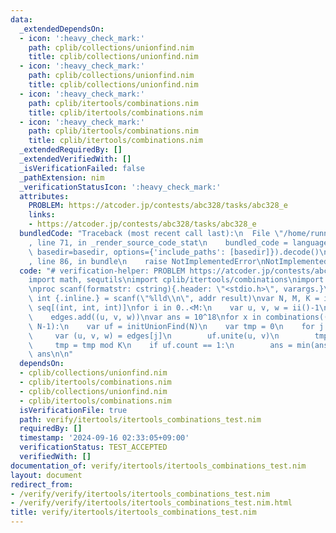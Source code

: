 ```yaml
---
data:
  _extendedDependsOn:
  - icon: ':heavy_check_mark:'
    path: cplib/collections/unionfind.nim
    title: cplib/collections/unionfind.nim
  - icon: ':heavy_check_mark:'
    path: cplib/collections/unionfind.nim
    title: cplib/collections/unionfind.nim
  - icon: ':heavy_check_mark:'
    path: cplib/itertools/combinations.nim
    title: cplib/itertools/combinations.nim
  - icon: ':heavy_check_mark:'
    path: cplib/itertools/combinations.nim
    title: cplib/itertools/combinations.nim
  _extendedRequiredBy: []
  _extendedVerifiedWith: []
  _isVerificationFailed: false
  _pathExtension: nim
  _verificationStatusIcon: ':heavy_check_mark:'
  attributes:
    PROBLEM: https://atcoder.jp/contests/abc328/tasks/abc328_e
    links:
    - https://atcoder.jp/contests/abc328/tasks/abc328_e
  bundledCode: "Traceback (most recent call last):\n  File \"/home/runner/.local/lib/python3.10/site-packages/onlinejudge_verify/documentation/build.py\"\
    , line 71, in _render_source_code_stat\n    bundled_code = language.bundle(stat.path,\
    \ basedir=basedir, options={'include_paths': [basedir]}).decode()\n  File \"/home/runner/.local/lib/python3.10/site-packages/onlinejudge_verify/languages/nim.py\"\
    , line 86, in bundle\n    raise NotImplementedError\nNotImplementedError\n"
  code: "# verification-helper: PROBLEM https://atcoder.jp/contests/abc328/tasks/abc328_e\n\
    import math, sequtils\nimport cplib/itertools/combinations\nimport cplib/collections/unionfind\n\
    \nproc scanf(formatstr: cstring){.header: \"<stdio.h>\", varargs.}\nproc ii():\
    \ int {.inline.} = scanf(\"%lld\\n\", addr result)\nvar N, M, K = ii()\nvar edges:\
    \ seq[(int, int, int)]\nfor i in 0..<M:\n    var u, v, w = ii()-1\n    w += 1\n\
    \    edges.add((u, v, w))\nvar ans = 10^18\nfor x in combinations((0..<M).toseq,\
    \ N-1):\n    var uf = initUnionFind(N)\n    var tmp = 0\n    for j in x:\n   \
    \     var (u, v, w) = edges[j]\n        uf.unite(u, v)\n        tmp += w\n   \
    \     tmp = tmp mod K\n    if uf.count == 1:\n        ans = min(ans, tmp)\necho\
    \ ans\n\n"
  dependsOn:
  - cplib/collections/unionfind.nim
  - cplib/itertools/combinations.nim
  - cplib/collections/unionfind.nim
  - cplib/itertools/combinations.nim
  isVerificationFile: true
  path: verify/itertools/itertools_combinations_test.nim
  requiredBy: []
  timestamp: '2024-09-16 02:33:05+09:00'
  verificationStatus: TEST_ACCEPTED
  verifiedWith: []
documentation_of: verify/itertools/itertools_combinations_test.nim
layout: document
redirect_from:
- /verify/verify/itertools/itertools_combinations_test.nim
- /verify/verify/itertools/itertools_combinations_test.nim.html
title: verify/itertools/itertools_combinations_test.nim
---
```

